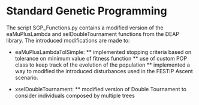 # Standard Genetic Programming

The script SGP_Functions.py contains a modified version of the eaMuPlusLambda and selDoubleTournament functions from the DEAP library. The introduced modifications 
are made to:

* eaMuPlusLambdaTolSimple:
** implemented stopping criteria based on tolerance on minimum value of fitness function
** use of custom POP class to keep track of the evolution of the population
** implemented a way to modified the introduced disturbances used in the FESTIP Ascent scenario.

* xselDoubleTournament:
** modified version of Double Tournament to consider individuals composed by multiple trees
